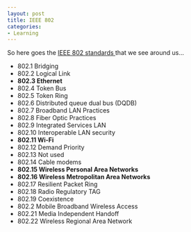 ```yaml
---
layout: post
title: IEEE 802
categories:
- Learning
---
```



So here goes the [IEEE 802 standards ](http://searchmobilecomputing.techtarget.com/sDefinition/0,,sid40_gci992311,00.html)that we see around us...

- 802.1 Bridging
- 802.2 Logical Link
- **802.3 Ethernet**
- 802.4 Token Bus
- 802.5 Token Ring
- 802.6 Distributed queue dual bus (DQDB)
- 802.7 Broadband LAN Practices
- 802.8 Fiber Optic Practices
- 802.9 Integrated Services LAN
- 802.10 Interoperable LAN security
- **802.11 Wi-Fi**
- 802.12 Demand Priority
- 802.13 Not used
- 802.14 Cable modems
- **802.15 Wireless Personal Area Networks**
- **802.16 Wireless Metropolitan Area Networks**
- 802.17 Resilient Packet Ring
- 802.18 Radio Regulatory TAG
- 802.19 Coexistence
- 802.2 Mobile Broadband Wireless Access
- 802.21 Media Independent Handoff
- 802.22 Wireless Regional Area Network
